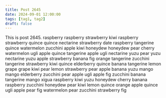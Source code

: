 ```yaml
---
title: Post 2645
date: 2024-09-01 12:00:00
tags: [tag1, tag2]
draft: false
---
```

This is post 2645.
raspberry
raspberry
strawberry
kiwi
raspberry
strawberry
quince
quince
nectarine
strawberry
date
raspberry
tangerine
quince
watermelon
zucchini
apple
kiwi
honeydew
honeydew
pear
cherry
watermelon
ugli
apple
quince
tangerine
apple
ugli
nectarine
yuzu
pear
yuzu
nectarine
yuzu
apple
strawberry
banana
fig
orange
tangerine
zucchini
tangerine
strawberry
kiwi
quince
elderberry
quince
banana
tangerine
lemon
grape
grape
kiwi
pear
lemon
strawberry
pear
apple
banana
yuzu
mango
mango
elderberry
zucchini
pear
apple
ugli
apple
fig
zucchini
banana
tangerine
mango
xigua
raspberry
kiwi
yuzu
honeydew
cherry
banana
raspberry
zucchini
honeydew
pear
kiwi
lemon
quince
orange
apple
quince
ugli
apple
pear
fig
watermelon
pear
zucchini
strawberry
fig
